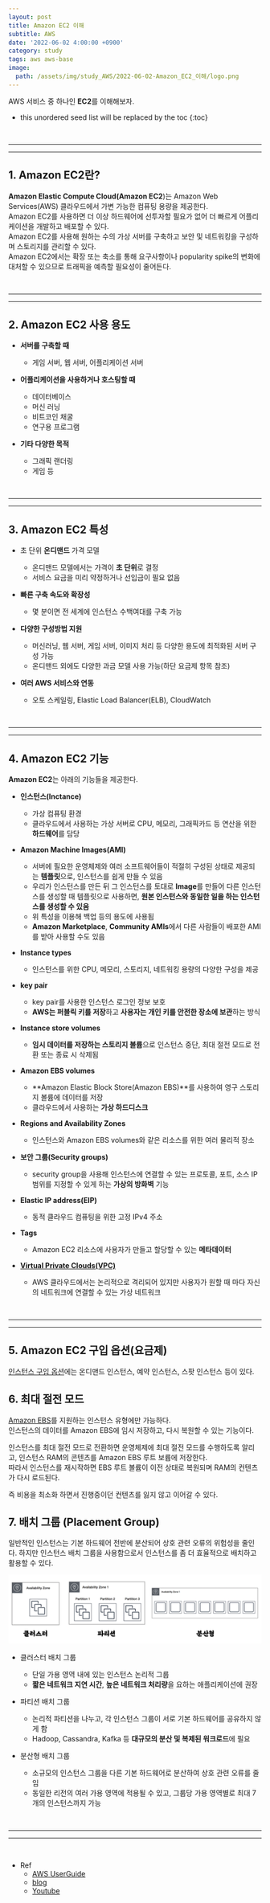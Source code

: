 ```yaml
---
layout: post
title: Amazon EC2 이해
subtitle: AWS
date: '2022-06-02 4:00:00 +0900'
category: study
tags: aws aws-base
image:
  path: /assets/img/study_AWS/2022-06-02-Amazon_EC2_이해/logo.png
---
```


AWS 서비스 중 하나인 **EC2**를 이해해보자.

<!--more-->

* this unordered seed list will be replaced by the toc
{:toc}

<br>
<hr/>
<hr/>

## 1. Amazon EC2란?

**Amazon Elastic Compute Cloud(Amazon EC2**)는 Amazon Web Services(AWS) 클라우드에서 가변 가능한 컴퓨팅 용량을 제공한다.<br>
Amazon EC2를 사용하면 더 이상 하드웨어에 선투자할 필요가 없어 더 빠르게 어플리케이션을 개발하고 배포할 수 있다.<br>
Amazon EC2를 사용해 원하는 수의 가상 서버를 구축하고 보안 및 네트워킹을 구성하며 스토리지를 관리할 수 있다.<br>
Amazon EC2에서는 확장 또는 축소를 통해 요구사항이나 popularity spike의 변화에 대처할 수 있으므로 트래픽을 예측할 필요성이 줄어든다.

<br>
<hr/>
<hr/>

## 2. Amazon EC2 사용 용도

* **서버를 구축할 때**
  + 게임 서버, 웹 서버, 어플리케이션 서버

* **어플리케이션을 사용하거나 호스팅할 때**
  + 데이터베이스
  + 머신 러닝
  + 비트코인 채굴
  + 연구용 프로그램

* **기타 다양한 목적**
  + 그래픽 랜더링
  + 게임 등

<br>
<hr/>
<hr/>

## 3. Amazon EC2 특성

* 초 단위 **온디맨드** 가격 모델
  + 온디맨드 모델에서는 가격이 **초 단위**로 결정
  + 서비스 요금을 미리 약정하거나 선입금이 필요 없음

* **빠른 구축 속도와 확장성**
  + 몇 분이면 전 세계에 인스턴스 수백여대를 구축 가능

* **다양한 구성방법 지원**
  + 머신러닝, 웹 서버, 게임 서버, 이미지 처리 등 다양한 용도에 최적화된 서버 구성 가능
  + 온디맨드 외에도 다양한 과금 모델 사용 가능(하단 요금제 항목 참조)

* **여러 AWS 서비스와 연동**
  + 오토 스케일링, Elastic Load Balancer(ELB), CloudWatch

<br>
<hr/>
<hr/>

## 4. Amazon EC2 기능

**Amazon EC2**는 아래의 기능들을 제공한다.

* **인스턴스(Inctance)** 
  + 가상 컴퓨팅 환경
  + 클라우드에서 사용하는 가상 서버로 CPU, 메모리, 그래픽카드 등 연산을 위한 **하드웨어**를 담당

* **Amazon Machine Images(AMI)** 
  + 서버에 필요한 운영체제와 여러 소프트웨어들이 적절히 구성된 상태로 제공되는 **템플릿**으로, 인스턴스를 쉽게 만들 수 있음
  + 우리가 인스턴스를 만든 뒤 그 인스턴스를 토대로 **Image**를 만들어 다른 인스턴스를 생성할 때 템플릿으로 사용하면, **원본 인스턴스와 동일한 일을 하는 인스턴스를 생성할 수 있음**
  + 위 특성을 이용해 백업 등의 용도에 사용됨
  + **Amazon Marketplace**, **Community AMIs**에서 다른 사람들이 배포한 AMI를 받아 사용할 수도 있음

* **Instance types** 
  + 인스턴스를 위한 CPU, 메모리, 스토리지, 네트워킹 용량의 다양한 구성을 제공

* **key pair**
  + key pair를 사용한 인스턴스 로그인 정보 보호
  + **AWS는 퍼블릭 키를 저장**하고 **사용자는 개인 키를 안전한 장소에 보관**하는 방식

* **Instance store volumes** 
  + **임시 데이터를 저장하는 스토리지 볼륨**으로 인스턴스 중단, 최대 절전 모드로 전환 또는 종료 시 삭제됨

* **Amazon EBS volumes** 
  + **Amazon Elastic Block Store(Amazon EBS)**를 사용하여 영구 스토리지 볼륨에 데이터를 저장
  + 클라우드에서 사용하는 **가상 하드디스크**

* **Regions and Availability Zones** 
  + 인스턴스와 Amazon EBS volumes와 같은 리소스를 위한 여러 물리적 장소

* **보안 그룹(Security groups)**
  + security group을 사용해 인스턴스에 연결할 수 있는 프로토콜, 포트, 소스 IP 범위를 지정할 수 있게 하는 **가상의 방화벽** 기능

* **Elastic IP address(EIP)** 
  + 동적 클라우드 컴퓨팅을 위한 고정 IPv4 주소

* **Tags** 
  + Amazon EC2 리소스에 사용자가 만들고 할당할 수 있는 **메타데이터**

* **[Virtual Private Clouds(VPC)](https://heoj10272.github.io/study/Amazon-VPC-%EC%9D%B4%ED%95%B4.html)** 
  + AWS 클라우드에서는 논리적으로 격리되어 있지만 사용자가 원할 때 마다 자신의 네트워크에 연결할 수 있는 가상 네트워크

<br>
<hr/>
<hr/>

## 5. Amazon EC2 구입 옵션(요금제)

[인스턴스 구입 옵션](https://heoj10272.github.io/study/Instance-Purchasing-%EC%9D%B4%ED%95%B4.html)에는 온디맨드 인스턴스, 예약 인스턴스, 스팟 인스턴스 등이 있다.

## 6. 최대 절전 모드

[Amazon EBS](https://heoj10272.github.io/study/Amazon_EBS_%EC%9D%B4%ED%95%B4_Snapshot.html)를 지원하는 인스턴스 유형에만 가능하다.<br>
인스턴스의 데이터를 Amazon EBS에 임시 저장하고, 다시 복원할 수 있는 기능이다.<br>

인스턴스를 최대 절전 모드로 전환하면 운영체제에 최대 절전 모드를 수행하도록 알리고, 인스턴스 RAM의 콘텐츠를 Amazon EBS 루트 보륨에 저장한다.<br>
따라서 인스턴스를 재시작하면 EBS 루트 볼륨이 이전 상태로 복원되며 RAM의 컨텐츠가 다시 로드된다.

즉 비용을 최소화 하면서 진행중이던 컨텐츠를 잃지 않고 이어갈 수 있다.

## 7. 배치 그룹 (Placement Group)

일반적인 인스턴스는 기본 하드웨어 전반에 분산되어 상호 관련 오류의 위험성을 줄인다.
하지만 인스턴스 배치 그룹을 사용함으로서 인스턴스를 좀 더 효율적으로 배치하고 활용할 수 있다.

  ![Single_Master](/assets/img/study_AWS/2022-06-02-Amazon_EC2_이해/placement_group.png)

* 클러스터 배치 그룹
  + 단일 가용 영역 내에 있는 인스턴스 논리적 그룹
  + **짧은 네트워크 지연 시간**, **높은 네트워크 처리량**을 요하는 애플리케이션에 권장

* 파티션 배치 그룹
  + 논리적 파티션을 나누고, 각 인스턴스 그룹이 서로 기본 하드웨어를 공유하지 않게 함
  + Hadoop, Cassandra, Kafka 등 **대규모의 분산 및 복제된 워크로드**에 필요

* 분산형 배치 그룹
  + 소규모의 인스턴스 그룹을 다른 기본 하드웨어로 분산하여 상호 관련 오류를 줄임
  + 동일한 리전의 여러 가용 영역에 적용될 수 있고, 그룹당 가용 영역별로 최대 7개의 인스턴스까지 가능
<br>
<hr/>
<hr/>
<br>

* Ref
  - [AWS UserGuide](https://docs.aws.amazon.com/ko_kr/AWSEC2/latest/UserGuide/concepts.html)
  - [blog](https://wbluke.tistory.com/54)
  - [Youtube](https://youtu.be/rdlHszMujnw)